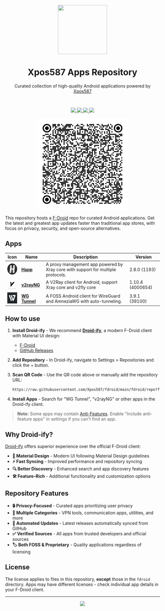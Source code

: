<p align="center">
  <a href="https://github.com/Xpos587/fdroid" target="_blank" rel="noopener noreferrer">
    <picture>
      <source media="(prefers-color-scheme: dark)" srcset="https://github.com/f-droid/fdroidclient/raw/master/app/src/main/res/drawable-xxxhdpi/ic_launcher.png">
      <img width="160" height="160" src="https://github.com/f-droid/fdroidclient/raw/master/app/src/main/res/drawable-xxxhdpi/ic_launcher.png">
    </picture>
  </a>
</p>

<h1 align="center">Xpos587 Apps Repository</h1>

<p align="center">
    Curated collection of high-quality Android applications powered by <a href="https://github.com/Xpos587">Xpos587</a>
</p>

<br/>
<p align="center">
    <a href="https://github.com/Xpos587/fdroid/actions">
        <img src="https://img.shields.io/github/actions/workflow/status/Xpos587/fdroid/fdroid.yml?style=flat-square" />
    </a>
    <a href="https://github.com/Xpos587/fdroid/blob/main/LICENSE">
        <img src="https://img.shields.io/github/license/Xpos587/fdroid?style=flat-square" />
    </a>
    <a href="https://t.me/xpos587" target="_blank">
        <img src="https://img.shields.io/badge/telegram-contact-blue?style=flat-square&logo=telegram" />
    </a>
    <a href="https://github.com/Xpos587/fdroid">
        <img src="https://img.shields.io/github/stars/Xpos587/fdroid?style=social" />
    </a>
</p>

<!-- <p align="center"> -->
<!--  <a href="./README.md">English</a> / <a href="./README_ru.md">Русский</a> -->
<!-- </p> -->

<p align="center">
  <a href="https://raw.githubusercontent.com/Xpos587/fdroid/main/fdroid/repo" target="_blank" rel="noopener noreferrer" >
    <img src=".github/qrcode.png?raw=true" alt="F-Droid repo QR code" width="300" height="300">
  </a>
</p>

This repository hosts a [F-Droid](https://f-droid.org/) repo for curated Android applications. Get the latest and greatest app updates faster than traditional app stores, with focus on privacy, security, and open-source alternatives.

## Apps

<!-- This table is auto-generated. Do not edit -->
| Icon | Name | Description | Version |
| --- | --- | --- | --- |
| <a href="https://github.com/Happ-proxy/happ-android"><img src="fdroid/repo/su.happ.proxyutility/en-US/icon.png" alt="Happ icon" width="36px" height="36px"></a> | [**Happ**](https://github.com/Happ-proxy/happ-android) | A proxy management app powered by Xray core with support for multiple protocols. | 2.8.0 (1193) |
| <a href="https://github.com/2dust/v2rayNG"><img src="fdroid/repo/com.v2ray.ang/en-US/icon.png" alt="v2rayNG icon" width="36px" height="36px"></a> | [**v2rayNG**](https://github.com/2dust/v2rayNG) | A V2Ray client for Android, support Xray core and v2fly core | 1.10.4 (4000654) |
| <a href="https://github.com/wgtunnel/wgtunnel"><img src="fdroid/repo/com.zaneschepke.wireguardautotunnel/en-US/icon.png" alt="WG Tunnel icon" width="36px" height="36px"></a> | [**WG Tunnel**](https://github.com/wgtunnel/wgtunnel) | A FOSS Android client for WireGuard and AmneziaWG with auto-tunneling. | 3.9.1 (39100) |
<!-- end apps table -->

## How to use

1. **Install Droid-ify** - We recommend [**Droid-ify**](https://github.com/Droid-ify/client),
   a modern F-Droid client with Material UI design:

   - [F-Droid](https://f-droid.org/packages/com.looker.droidify/)
   - [GitHub Releases](https://github.com/Droid-ify/client/releases)

2. **Add Repository** - In Droid-ify, navigate to Settings > Repositories and click the + button.

3. **Scan QR Code** - Use the QR code above or manually add the repository URL:

   ```txt
   https://raw.githubusercontent.com/Xpos587/fdroid/main/fdroid/repo?fingerprint=94FA53EC8CA69F08E6D4EF89E99E7CF1C0EB356DDAFD9F37B302C4087446F922
   ```

4. **Install Apps** - Search for "WG Tunnel", "v2rayNG" or other apps in the Droid-ify client.

> **Note:** Some apps may contain [Anti-Features](https://f-droid.org/en/docs/Anti-Features/). Enable "Include anti-feature apps" in settings if you can't find an app.

## Why Droid-ify?

[Droid-ify](https://github.com/Droid-ify/client) offers superior experience over the official F-Droid client:

- **🎨 Material Design** - Modern UI following Material Design guidelines
- **⚡ Fast Syncing** - Improved performance and repository syncing
- **🔍 Better Discovery** - Enhanced search and app discovery features
- **🛠️ Feature-Rich** - Additional functionality and customization options

## Repository Features

- **🔒 Privacy-Focused** - Curated apps prioritizing user privacy
- **📱 Multiple Categories** - VPN tools, communication apps, utilities, and more
- **🤖 Automated Updates** - Latest releases automatically synced from GitHub
- **✅ Verified Sources** - All apps from trusted developers and official sources
- **🏷️ Both FOSS & Proprietary** - Quality applications regardless of licensing

## License

The license applies to files in this repository, **except** those in the `fdroid` directory. Apps may have different licenses - check individual app details in your F-Droid client.

---

<p align="center">
  <a href="https://github.com/Xpos587">
    <img src="https://img.shields.io/badge/Powered%20by-Xpos587-blue?style=for-the-badge" />
  </a>
</p>
